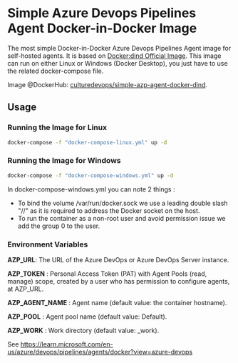 # Simple Azure Devops Pipelines Agent Docker-in-Docker Image

The most simple Docker-in-Docker Azure Devops Pipelines Agent image for self-hosted agents. It is based on [Docker:dind Official Image](https://hub.docker.com/_/docker). This image can run on either Linux or Windows (Docker Desktop), you just have to use the related docker-compose file.

Image @DockerHub: [culturedevops/simple-azp-agent-docker-dind](https://hub.docker.com/r/culturedevops/simple-azp-agent-docker-dind).

## Usage

### Running the Image for Linux

```sh
docker-compose -f "docker-compose-linux.yml" up -d
```
### Running the Image for Windows

```sh
docker-compose -f "docker-compose-windows.yml" up -d
```
In docker-compose-windows.yml you can note 2 things : 
* To bind the volume /var/run/docker.sock we use a leading double slash "//" as it is required to address the Docker socket on the host. 
* To run the container as a non-root user and avoid permission issue we add the group 0 to the user.

### Environment Variables

**AZP_URL**: The URL of the Azure DevOps or Azure DevOps Server instance.

**AZP_TOKEN** : Personal Access Token (PAT) with Agent Pools (read, manage) scope, created by a user who has permission to configure agents, at AZP_URL.

**AZP_AGENT_NAME** : Agent name (default value: the container hostname).

**AZP_POOL** : Agent pool name (default value: Default).

**AZP_WORK** : Work directory (default value: _work).

See https://learn.microsoft.com/en-us/azure/devops/pipelines/agents/docker?view=azure-devops
